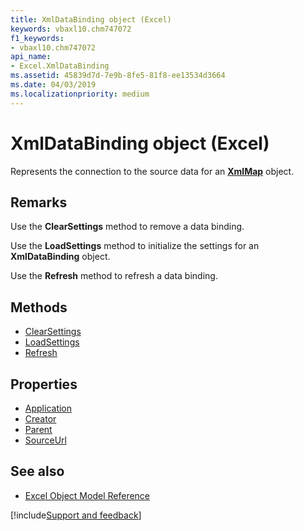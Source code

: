 ```yaml
---
title: XmlDataBinding object (Excel)
keywords: vbaxl10.chm747072
f1_keywords:
- vbaxl10.chm747072
api_name:
- Excel.XmlDataBinding
ms.assetid: 45839d7d-7e9b-8fe5-81f8-ee13534d3664
ms.date: 04/03/2019
ms.localizationpriority: medium
---
```



# XmlDataBinding object (Excel)

Represents the connection to the source data for an **[XmlMap](Excel.XmlMap.md)** object.


## Remarks

Use the **ClearSettings** method to remove a data binding.

Use the **LoadSettings** method to initialize the settings for an **XmlDataBinding** object.

Use the **Refresh** method to refresh a data binding.

## Methods

- [ClearSettings](Excel.XmlDataBinding.ClearSettings.md)
- [LoadSettings](Excel.XmlDataBinding.LoadSettings.md)
- [Refresh](Excel.XmlDataBinding.Refresh.md)

## Properties

- [Application](Excel.XmlDataBinding.Application.md)
- [Creator](Excel.XmlDataBinding.Creator.md)
- [Parent](Excel.XmlDataBinding.Parent.md)
- [SourceUrl](Excel.XmlDataBinding.SourceUrl.md)

## See also

- [Excel Object Model Reference](overview/Excel/object-model.md)

[!include[Support and feedback](~/includes/feedback-boilerplate.md)]
